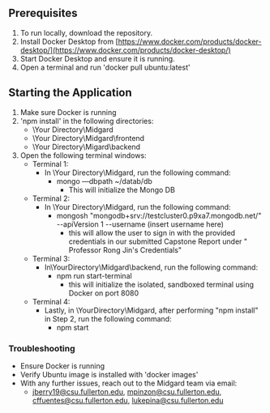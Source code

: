 ## Prerequisites
1.  To run locally, download the repository.
2.  Install Docker Desktop from [https://www.docker.com/products/docker-desktop/](https://www.docker.com/products/docker-desktop/)
3.  Start Docker Desktop and ensure it is running.
4.  Open a terminal and run 'docker pull ubuntu:latest'

## Starting the Application

1.  Make sure Docker is running
2.  'npm install' in the following directories:
    -   \Your Directory\Midgard
    -   \Your Directory\Midgard\frontend
    -   \Your Directory\Migard\backend
3.  Open the following terminal windows:  
    - Terminal 1: 
	    - In  \Your Directory\Midgard, run the following command:  
		    - mongo —dbpath ~/datab/db 
			    - This will initialize the Mongo DB
    - Terminal 2: 
	    - In \Your Directory\Midgard, run the following command: 
		    -  mongosh "mongodb+srv://testcluster0.p9xa7.mongodb.net/" --apiVersion 1 --username (insert username here)
			    - this will allow the user to sign in with the provided credentials in our submitted Capstone Report under " Professor Rong Jin's Credentials" 
    - Terminal 3:
	    - In\YourDirectory\Midgard\backend, run the following command: 
		    - npm run start-terminal
			    - this will initialize the isolated, sandboxed terminal using Docker on port 8080
	- Terminal 4: 
		- Lastly, in \YourDirectory\Midgard, after performing "npm install" in Step 2, run the following command: 
			- npm start

### Troubleshooting

-   Ensure Docker is running
-   Verify Ubuntu image is installed with 'docker images'
- With any further issues, reach out to the Midgard team via email: 
	- [jberry19@csu.fullerton.edu](mailto:jberry19@csu.fullerton.edu), [mpinzon@csu.fullerton.edu](mailto:mpinzon@csu.fullerton.edu), [cffuentes@csu.fullerton.edu](mailto:cffuentes@csu.fullerton.edu), [lukepina@csu.fullerton.edu](mailto:lukepina@csu.fullerton.edu)
